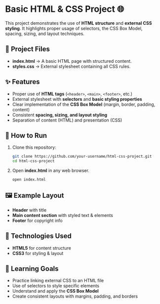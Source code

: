 # Basic HTML & CSS Project 🌐

This project demonstrates the use of **HTML structure** and **external CSS styling**. It highlights proper usage of selectors, the CSS Box Model, spacing, sizing, and layout techniques.

## 📂 Project Files

* **index.html** → A basic HTML page with structured content.
* **styles.css** → External stylesheet containing all CSS rules.

## ✨ Features

* Proper use of **HTML tags** (`<header>`, `<main>`, `<footer>`, etc.)
* External stylesheet with **selectors** and **basic styling properties**
* Clear implementation of the **CSS Box Model** (margin, border, padding, content)
* Consistent **spacing, sizing, and layout styling**
* Separation of content (HTML) and presentation (CSS)

## 🚀 How to Run

1. Clone this repository:

   ```bash
   git clone https://github.com/your-username/html-css-project.git
   cd html-css-project
   ```

2. Open **index.html** in any web browser.

   ```bash
   open index.html
   ```

## 🖼️ Example Layout

* **Header** with title
* **Main content section** with styled text & elements
* **Footer** for copyright info

## 🔧 Technologies Used

* **HTML5** for content structure
* **CSS3** for styling & layout

## 📖 Learning Goals

* Practice linking external CSS to an HTML file
* Use of selectors to style specific elements
* Understand and apply the **CSS Box Model**
* Create consistent layouts with margins, padding, and borders


